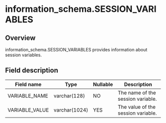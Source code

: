 information_schema.SESSION_VARIABLES 
=========================================================



Overview 
-----------------

information_schema.SESSION_VARIABLES provides information about session variables. 

Field description 
--------------------------



| **Field name** |   **Type**    | **Nullable** |          **Description**           |
|----------------|---------------|--------------|------------------------------------|
| VARIABLE_NAME  | varchar(128)  | NO           | The name of the session variable.  |
| VARIABLE_VALUE | varchar(1024) | YES          | The value of the session variable. |





